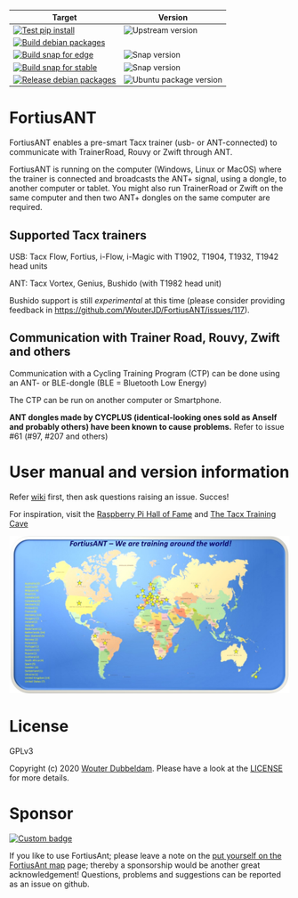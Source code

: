 | Target | Version |
| ------ | ------- |
| [![Test pip install](https://github.com/slaclau/FortiusANT/actions/workflows/pip-install.yaml/badge.svg)](https://github.com/slaclau/FortiusANT/actions/workflows/pip-install.yaml) | ![Upstream version](https://img.shields.io/github/v/tag/slaclau/FortiusANT?label=Upstream%20version)
| [![Build debian packages](https://github.com/slaclau/FortiusANT/actions/workflows/build-debian.yaml/badge.svg)](https://github.com/slaclau/FortiusANT/actions/workflows/build-debian.yaml)
| [![Build snap for edge](https://github.com/slaclau/FortiusANT/actions/workflows/build-snap.yaml/badge.svg)](https://github.com/slaclau/FortiusANT/actions/workflows/build-snap.yaml) | ![Snap version](https://badgen.net/snapcraft/v/fortius-ant) |
| [![Build snap for stable](https://github.com/slaclau/FortiusANT/actions/workflows/release-snap.yaml/badge.svg)](https://github.com/slaclau/FortiusANT/actions/workflows/release-snap.yaml) | ![Snap version](https://badgen.net/snapcraft/v/fortius-ant/amd64/stable) |
| [![Release debian packages](https://github.com/slaclau/FortiusANT/actions/workflows/release-debian.yaml/badge.svg)](https://github.com/slaclau/FortiusANT/actions/workflows/release-debian.yaml) | ![Ubuntu package version](https://img.shields.io/github/v/release/slaclau/FortiusANT?label=Ubuntu%20Package)

# FortiusANT
FortiusANT enables a pre-smart Tacx trainer (usb- or ANT-connected) to communicate with TrainerRoad, Rouvy or Zwift through ANT.

FortiusANT is running on the computer (Windows, Linux or MacOS) where the trainer is connected and broadcasts the ANT+ signal, using a dongle, to another computer or tablet.
You might also run TrainerRoad or Zwift on the same computer and then two ANT+ dongles on the same computer are required.

## Supported Tacx trainers
USB: Tacx Flow, Fortius, i-Flow, i-Magic with T1902, T1904, T1932, T1942 head units

ANT: Tacx Vortex, Genius, Bushido (with T1982 head unit)

Bushido support is still *experimental* at this time (please consider providing feedback in https://github.com/WouterJD/FortiusANT/issues/117).

## Communication with Trainer Road, Rouvy, Zwift and others
Communication with a Cycling Training Program (CTP) can be done using an ANT- or BLE-dongle (BLE = Bluetooth Low Energy)

The CTP can be run on another computer or Smartphone.

**ANT dongles made by CYCPLUS (identical-looking ones sold as Anself and probably others) have been known to cause problems.** Refer to issue #61 (#97, #207 and others)

# User manual and version information
Refer [wiki](https://github.com/WouterJD/FortiusANT/wiki) first, then ask questions raising an issue. Succes!

For inspiration, visit the [Raspberry Pi Hall of Fame](https://github.com/WouterJD/FortiusANT/wiki/Raspberry-Pi-Hall-of-Fame) and [The Tacx Training Cave](https://github.com/WouterJD/FortiusANT/wiki/The-Tacx-Training-Cave)

![image](https://raw.githubusercontent.com/WouterJD/FortiusANT/master/supportfiles/FortiusAntWorld.jpg)

# License

GPLv3

Copyright (c) 2020 [Wouter Dubbeldam](https://github.com/WouterJD). Please have a look at the [LICENSE](LICENSE) for more details.

# Sponsor
[![Custom badge](https://github.com/WouterJD/FortiusANT/blob/master/pythoncode/sponsor36.bmp)](https://github.com/sponsors/WouterJD)

If you like to use FortiusAnt; please leave a note on the [put yourself on the FortiusAnt map](https://github.com/WouterJD/FortiusANT/issues/14) page; thereby a sponsorship would be another great acknowledgement! Questions, problems and suggestions can be reported as an issue on github.
